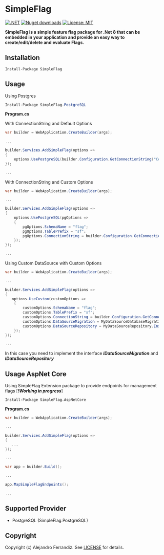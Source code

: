 # SimpleFlag

[![.NET](https://github.com/gorums/SimpleFlag/actions/workflows/dotnet.yml/badge.svg)](https://github.com/gorums/SimpleFlag/actions/workflows/dotnet.yml)
[![Nuget downloads](https://img.shields.io/nuget/v/SimpleFlag.svg)](https://www.nuget.org/packages/SimpleFlag/)
[![License: MIT](https://img.shields.io/badge/License-MIT-yellow.svg)](https://github.com/gorums/SimpleFlag/blob/master/LICENSE)

**SimpleFlag is a simple feature flag package for .Net 8 that can be embedded in your application and provide an easy way to create/edit/delete and evaluate Flags.**

## Installation

```
Install-Package SimpleFlag
```

## Usage

Using Postgres

```csharp
Install-Package SimpleFlag.PostgreSQL
```


**Program.cs**

With ConnectionString and Default Options

```csharp
var builder = WebApplication.CreateBuilder(args);

...

builder.Services.AddSimpleFlag(options =>
{
    options.UsePostgreSQL(builder.Configuration.GetConnectionString("ConnectionString"));     
});

...

```

With ConnectionString and Custom Options

```csharp
var builder = WebApplication.CreateBuilder(args);

...

builder.Services.AddSimpleFlag(options =>
{
    options.UsePostgreSQL(pgOptions =>
    {
        pgOptions.SchemaName = "flag";
        pgOptions.TablePrefix = "sf";
        pgOptions.ConnectionString = builder.Configuration.GetConnectionString("ConnectionString");
    });     
});

...

```

Using Custom DataSource with Custom Options

```csharp
var builder = WebApplication.CreateBuilder(args);

...

builder.Services.AddSimpleFlag(options =>
{
   options.UseCustom(customOptions =>
    {
        customOptions.SchemaName = "flag";
        customOptions.TablePrefix = "sf";
        customOptions.ConnectionString = builder.Configuration.GetConnectionString("ConnectionString");
        customOptions.DataSourceMigration = MyDataSourceDatabaseMigration.Instance;
        customOptions.DataSourceRepository = MyDataSourceRepository.Instance;
    });
});

...

```

In this case you need to implement the interface ***IDataSourceMigration*** and ***IDataSourceRepository***

## Usage AspNet Core

 Using SimpleFlag Extension package to provide endpoints for management flags [***!Working in progress***]

```
Install-Package SimpleFlag.AspNetCore
```


**Program.cs**

```csharp
var builder = WebApplication.CreateBuilder(args);

...

builder.Services.AddSimpleFlag(options =>
{
   ...  
});

...

var app = builder.Build();

...

app.MapSimpleFlagEndpoints();

...

```

## Supported Provider

- PostgreSQL (SimpleFlag.PostgreSQL)

## Copyright

Copyright (c) Alejandro Ferrandiz. See [LICENSE](https://raw.githubusercontent.com/gorums/SimpleFlag/master/LICENSE.txt) for details.
